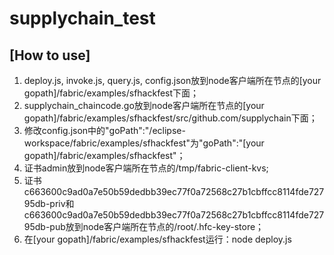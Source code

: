 # supplychain_test

## [How to use]

1. deploy.js, invoke.js, query.js, config.json放到node客户端所在节点的[your gopath]/fabric/examples/sfhackfest下面；
2. supplychain_chaincode.go放到node客户端所在节点的[your gopath]/fabric/examples/sfhackfest/src/github.com/supplychain下面；
3. 修改config.json中的"goPath":"/eclipse-workspace/fabric/examples/sfhackfest"为"goPath":"[your gopath]/fabric/examples/sfhackfest"；
4. 证书admin放到node客户端所在节点的/tmp/fabric-client-kvs;
5. 证书c663600c9ad0a7e50b59dedbb39ec77f0a72568c27b1cbffcc8114fde72795db-priv和c663600c9ad0a7e50b59dedbb39ec77f0a72568c27b1cbffcc8114fde72795db-pub放到node客户端所在节点的/root/.hfc-key-store；
6. 在[your gopath]/fabric/examples/sfhackfest运行：node deploy.js